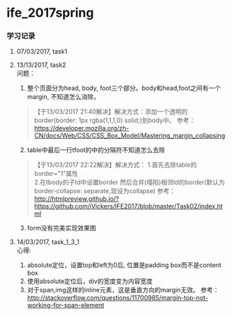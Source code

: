 # ife_2017spring

### 学习记录
1. 07/03/2017, task1
2. 13/13/2017, task2  
    问题：  
    1. 整个页面分为head, body, foot三个部分。body和head,foot之间有一个margin, 不知道怎么消除，
    > 【于13/03/2017 21:40解决】解决方式：添加一个透明的border(border: 1px rgba(1,1,1,0) solid;)到body中。
    参考：https://developer.mozilla.org/zh-CN/docs/Web/CSS/CSS_Box_Model/Mastering_margin_collapsing

    2. table中最后一行tfoot的中的分隔符不知道怎么去除
    > 【于13/03/2017 22:22解决】解决方式：
    1.首先去除table的border="1"属性  
    2.在tbody的子td中设置border 然后合并(塌陷)相邻td的border(默认为border-collapse: separate,现设为collapse)
    参考：http://htmlpreview.github.io/?https://github.com/iVickers/IFE2017/blob/master/Task02/index.html

    3. form没有完美实现效果图

3. 14/03/2017, task_1_3_1  
    心得:  
    1. absolute定位，设置top和left为0后, 位置是padding box而不是content box
    2. 使用absolute定位后，div的宽度变为内容宽度
    2. 对于span,img这样的inline元素，这是垂直方向的margin无效。
    参考：http://stackoverflow.com/questions/11700985/margin-top-not-working-for-span-element
